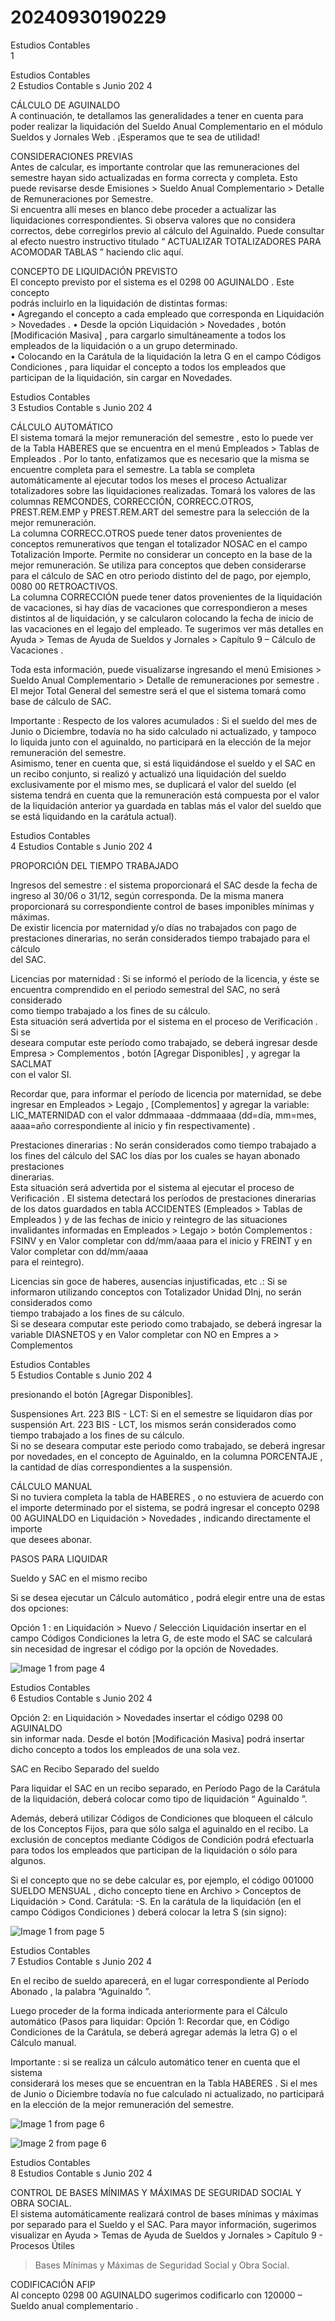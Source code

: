 # 20240930190229

 
 
 
 
 
 
 
 
 
 
 
 
 
 
 
 
 
 
 
 
 
 
 
 
 
 
 
 
 
 
 
 
 
 
 
 
 
 
 
 
 
 
 
 
 
 
 
 
 
 
 
 
 
 
 
 
Estudios  Contables  
1 

Estudios  Contables  
2 Estudios  Contable s 
Junio 202 4 
  
  
 
CÁLCULO  DE AGUINALDO  
A continuación, te detallamos las generalidades a tener en cuenta para   
poder realizar la liquidación del Sueldo Anual Complementario en el  módulo  
Sueldos y  Jornales  Web . 
¡Esperamos  que te sea de utilidad!  
 
CONSIDERACIONES PREVIAS  
Antes de calcular, es importante controlar que las remuneraciones del 
semestre hayan sido actualizadas en forma correcta y completa. Esto puede 
revisarse desde Emisiones > Sueldo Anual Complementario > Detalle de 
Remuneraciones por Semestre.  
Si encuentra allí meses en blanco debe proceder a actualizar las liquidaciones 
correspondientes. Si observa valores que no considera correctos, debe 
corregirlos previo al cálculo del Aguinaldo. Puede consultar al efecto nuestro 
instructivo titulado “ ACTUALIZAR TOTALIZADORES PARA ACOMODAR 
TABLAS ” haciendo clic aquí.   
 
CONCEPTO DE LIQUIDACIÓN PREVISTO  
El concepto previsto por el sistema es el 0298 00 AGUINALDO . Este concepto  
podrás  incluirlo en la  liquidación de  distintas  formas:  
• Agregando  el concepto  a cada  empleado  que corresponda  en 
Liquidación > Novedades . 
• Desde la opción Liquidación > Novedades , botón [Modificación Masiva] , 
para cargarlo simultáneamente a todos los empleados de la liquidación 
o a un grupo determinado.  
• Colocando en la Carátula de la liquidación la letra G en el campo  Códigos  
Condiciones , para  liquidar  el concepto  a todos  los empleados  que 
participan  de la liquidación,  sin cargar  en Novedades.  
 
 
 
 
 

Estudios  Contables  
3 Estudios  Contable s 
Junio 202 4 
  
  
CÁLCULO AUTOMÁTICO  
El sistema tomará la mejor remuneración  del semestre , esto lo puede ver  de la 
Tabla  HABERES  que se  encuentra en el menú Empleados > Tablas de 
Empleados . Por lo  tanto, enfatizamos que es necesario que la misma se 
encuentre completa para el semestre.  La tabla se completa automáticamente 
al ejecutar todos los meses el proceso Actualizar totalizadores  sobre las 
liquidaciones realizadas. Tomará    los valores de las columnas REMCONDES, 
CORRECCIÓN, CORRECC.OTROS,  PREST.REM.EMP y PREST.REM.ART del 
semestre para la selección de la  mejor  remuneración.  
La columna CORRECC.OTROS puede tener datos provenientes de  conceptos 
remunerativos que tengan el totalizador NOSAC  en el campo  Totalización 
Importe. Permite no considerar un concepto en la base de la  mejor 
remuneración. Se utiliza para conceptos que deben considerarse  para el cálculo 
de SAC en otro periodo distinto del de pago, por ejemplo,  0080 00 
RETROACTIVOS.  
La columna  CORRECCIÓN  puede  tener  datos provenientes  de la liquidación   de 
vacaciones, si hay días de vacaciones que correspondieron a meses  distintos al 
de liquidación, y se calcularon colocando la fecha de inicio de  las vacaciones en 
el legajo del empleado. Te sugerimos ver más detalles en  Ayuda > Temas de 
Ayuda de Sueldos y Jornales > Capítulo 9 – Cálculo de Vacaciones . 
 
Toda esta  información, puede visualizarse ingresando el menú  Emisiones  > 
Sueldo  Anual  Complementario  > Detalle  de remuneraciones  por semestre . El 
mejor Total General del semestre será el que el sistema  tomará  como  base  de 
cálculo  de SAC.  
 
Importante : Respecto de los valores acumulados : Si el sueldo del mes de Junio 
o Diciembre, todavía no ha sido  calculado ni actualizado, y tampoco lo liquida 
junto con el aguinaldo, no participará  en la  elección de  la mejor remuneración 
del semestre.  
Asimismo, tener en cuenta que,  si está liquidándose el sueldo y el SAC en un 
recibo conjunto, si realizó y actualizó una liquidación del sueldo exclusivamente 
por el mismo mes, se duplicará el valor del sueldo (el sistema tendrá en cuenta 
que la remuneración está compuesta por el valor  de la liquidación anterior ya 
guardada en tablas más el valor del sueldo que se está liquidando en la carátula 
actual).  

Estudios  Contables  
4 Estudios  Contable s 
Junio 202 4 
  
  
PROPORCIÓN DEL TIEMPO TRABAJADO  
 
Ingresos del semestre : el sistema proporcionará el SAC desde la fecha de  
ingreso al 30/06 o 31/12, según corresponda. De la misma manera  
proporcionará su correspondiente control de bases imponibles mínimas y  
máximas.  
De existir licencia por maternidad y/o días no trabajados con pago de  
prestaciones dinerarias, no serán considerados tiempo trabajado para el  cálculo  
del SAC. 
 
Licencias por maternidad : Si se informó el período de la licencia, y éste se  
encuentra comprendido en el periodo semestral del SAC, no será  considerado  
como  tiempo  trabajado  a los fines  de su cálculo.  
Esta situación será advertida por el sistema en el proceso de Verificación . Si se  
deseara computar este período como trabajado, se deberá ingresar desde 
Empresa > Complementos , botón [Agregar Disponibles] , y agregar la SACLMAT  
con el valor SI. 
 
Recordar que, para informar el período de licencia por maternidad, se debe 
ingresar en Empleados > Legajo , [Complementos]  y agregar la variable:  
LIC_MATERNIDAD  con el valor ddmmaaaa -ddmmaaaa  (dd=día, mm=mes, 
aaaa=año correspondiente al inicio y fin respectivamente) . 
 
Prestaciones dinerarias : No serán considerados como tiempo trabajado a los 
fines del cálculo del SAC los días por los cuales se hayan abonado prestaciones  
dinerarias.  
Esta situación será advertida por el sistema al ejecutar el proceso de  
Verificación . El sistema  detectará  los períodos  de prestaciones  dinerarias  de los 
datos guardados en tabla ACCIDENTES (Empleados > Tablas de  Empleados ) y 
de las fechas de inicio y reintegro de las situaciones  invalidantes  informadas  en 
Empleados  > Legajo  > botón  Complementos : FSINV  y en Valor completar con 
dd/mm/aaaa  para el inicio y FREINT  y en Valor completar con dd/mm/aaaa  
para el reintegro).  
 
Licencias sin goce de haberes, ausencias injustificadas, etc .: Si se  informaron 
utilizando conceptos con Totalizador Unidad DInj, no serán  considerados  como  
tiempo  trabajado  a los fines  de su cálculo.  
Si se deseara  computar este  periodo  como  trabajado,  se deberá  ingresar  la 
variable  DIASNETOS  y en Valor completar con  NO en Empres a > Complementos  

Estudios  Contables  
5 Estudios  Contable s 
Junio 202 4 
  
 presionando el botón  [Agregar Disponibles].  
 
Suspensiones Art. 223 BIS - LCT: Si en el semestre se liquidaron días por 
suspensión Art. 223 BIS - LCT, los mismos serán considerados como tiempo 
trabajado a los fines de su cálculo.  
Si no se deseara computar este periodo como trabajado, se deberá ingresar por 
novedades, en el concepto de Aguinaldo, en la columna PORCENTAJE , la 
cantidad de días correspondientes a la suspensión.  
 
CÁLCULO MANUAL  
Si no tuviera completa la tabla de HABERES , o no estuviera de acuerdo  con el 
importe determinado por el sistema, se podrá ingresar el concepto  0298 00 
AGUINALDO en Liquidación > Novedades , indicando directamente el  importe  
que desees abonar.  
 
PASOS PARA LIQUIDAR  
 
Sueldo y SAC en el mismo recibo  
 
Si se desea  ejecutar  un Cálculo  automático , podrá  elegir  entre  una de estas  dos 
opciones:  
 
Opción 1 : en Liquidación > Nuevo  / Selección Liquidación  insertar en el campo 
Códigos  Condiciones  la letra  G, de este  modo  el SAC se calculará  sin necesidad 
de ingresar el código  por la opción  de Novedades.  
 
 


![Image 1 from page 4](images/image_4_1.png)

Estudios  Contables  
6 Estudios  Contable s 
Junio 202 4 
  
  
Opción  2: en Liquidación  > Novedades  insertar  el código  0298 00 AGUINALDO  
sin informar nada.  Desde el botón [Modificación Masiva]  podrá insertar dicho 
concepto a todos los empleados de una sola vez.  
 
SAC en Recibo Separado del sueldo  
 
Para liquidar el SAC en un recibo separado, en Período Pago  de la Carátula  de 
la liquidación, deberá colocar como tipo de liquidación “ Aguinaldo ”. 
 
Además, deberá utilizar Códigos de Condiciones  que bloqueen el cálculo de los 
Conceptos Fijos, para que sólo salga el aguinaldo en el recibo. La  exclusión de 
conceptos mediante Códigos de Condición podrá efectuarla para todos los 
empleados que participan de la liquidación o sólo para algunos.  
 
Si el concepto que no se debe calcular es, por ejemplo, el código 001000 
SUELDO MENSUAL , dicho concepto tiene en Archivo > Conceptos de 
Liquidación  > Cond. Carátula: -S. En la carátula de la liquidación (en el campo 
Códigos Condiciones ) deberá colocar la letra S (sin signo):  
 
 
 


![Image 1 from page 5](images/image_5_1.png)

Estudios  Contables  
7 Estudios  Contable s 
Junio 202 4 
  
  
 
En el recibo de sueldo aparecerá, en el lugar correspondiente al Período  
Abonado , la palabra  “Aguinaldo ”. 
 
 
Luego proceder de la forma indicada anteriormente para el Cálculo  automático 
(Pasos para liquidar: Opción 1: Recordar que,  en Código  Condiciones de la 
Carátula, se deberá agregar además la letra G) o el  Cálculo  manual.  
 
Importante : si se realiza un cálculo automático tener en cuenta que el  sistema  
considerará  los meses  que se encuentran  en la Tabla  HABERES . Si el mes de 
Junio o Diciembre  todavía no fue calculado ni actualizado, no participará  en la 
elección de la mejor remuneración del semestre.  


![Image 1 from page 6](images/image_6_1.png)

![Image 2 from page 6](images/image_6_2.png)

Estudios  Contables  
8 Estudios  Contable s 
Junio 202 4 
  
  
CONTROL DE BASES MÍNIMAS Y MÁXIMAS DE SEGURIDAD SOCIAL Y OBRA 
SOCIAL.  
El sistema automáticamente realizará control de bases mínimas y  máximas por 
separado para el Sueldo y el SAC. Para mayor información,  sugerimos visualizar 
en Ayuda > Temas de Ayuda de Sueldos y Jornales > Capítulo 9 - Procesos Útiles 
> Bases Mínimas y Máximas de Seguridad Social y Obra Social.  
 
CODIFICACIÓN AFIP  
Al concepto 0298 00 AGUINALDO  sugerimos codificarlo con 120000 – Sueldo 
anual complementario . 
 

